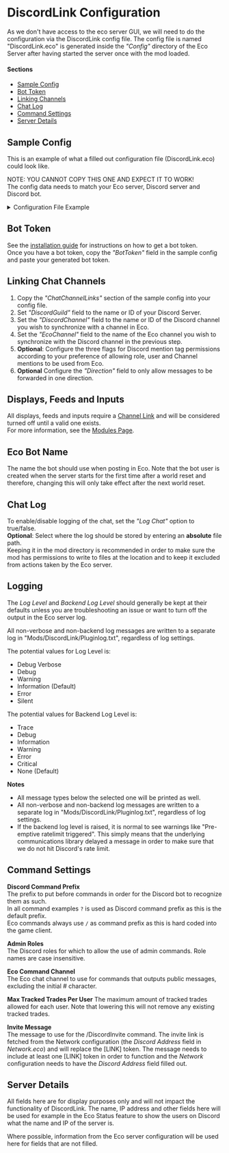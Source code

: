 # DiscordLink Configuration
As we don't have access to the eco server GUI, we will need to do the configuration via the DiscordLink config file.
The config file is named "DiscordLink.eco" is generated inside the _"Config"_ directory of the Eco Server after having started the server once with the mod loaded.

#### Sections
* [Sample Config](#sample-config)
* [Bot Token](#bot-token)
* [Linking Channels](#linking-channels)
* [Chat Log](#chat-log)
* [Command Settings](#command-settings)
* [Server Details](#server-details)

## Sample Config
This is an example of what a filled out configuration file (DiscordLink.eco) could look like.
 
NOTE: YOU CANNOT COPY THIS ONE AND EXPECT IT TO WORK!  
The config data needs to match your Eco server, Discord server and Discord bot.
<details>
  <summary>Configuration File Example</summary>

```
{
  "BotToken": "xxXXxxxXxXXxxxxxxXxxxxXXXXxxx.XxxXxx.xXXXxxxxXXxxxxXxxxXXXXXXXxxxxxxxX",  
  "EcoBotName": "DiscordLink",  
  "DiscordCommandPrefix": "?",  
    "AdminRoles": [  
    "admin",  
    "administrator",  
    "moderator"  
  ],  
  "ServerName": "TheEcoServer",  
  "ServerDescription": "The place to play Eco!",  
  "ServerAddress": "xxx.xxx.xxx.xx",  
  "ServerLogo": "https://github.com/Eco-DiscordLink/EcoDiscordPlugin/blob/develop/images/DiscordLinkLogo_Nameless.png",  
  "ChatChannelLinks": [  
    {  
      "AllowUserMentions": true,  
      "AllowRoleMentions": true,  
      "AllowChannelMentions": true,  
      "Direction": "Duplex",  
      "HereAndEveryoneMentionPermission": "Forbidden",  
      "DiscordGuild": "EcoDiscordServer",  
      "DiscordChannel": "general",  
      "EcoChannel": "General",  
    }  
  ],  
  "TradeChannels": [  
    {  
      "DiscordGuild": "EcoDiscordServer",  
      "DiscordChannel": "trades"  
    }  
  ],  
  "CraftingChannels": [  
    {  
      "DiscordGuild": "EcoDiscordServer",  
      "DiscordChannel": "crafting"  
    }  
  ],  
  "ServerInfoChannels": [
    {
      "UseName": true,
      "UseDescription": false,
      "UseLogo": true,
      "UseConnectionInfo": true,
      "UsePlayerCount": true,
      "UsePlayerList": true,
      "UsePlayerListLoggedInTime": true,
      "UseCurrentTime": true,
      "UseTimeRemaining": true,
      "UseMeteorHasHit": false,
      "UseElectionCount": false,
      "UseElectionList": true,
      "UseLawCount": false,
      "UseLawList": true,
      "DiscordGuild": "EcoWorld",
      "DiscordChannel": "server-status"
    }
  ],
  "WorkPartyChannels": [  
    {  
      "DiscordGuild": "EcoDiscordServer",  
      "DiscordChannel": "work-parties"  
    }  
  ],  
  "PlayerListChannels": [  
    {  
      "UsePlayerCount": true,  
      "DiscordGuild": "EcoDiscordServer",  
      "DiscordChannel": "server-info"  
    }  
  ],  
  "ElectionChannels": [  
    {  
      "DiscordGuild": "EcoDiscordServer",  
      "DiscordChannel": "elections"  
    }  
  ],  
  "CurrencyChannels": [  
    {  
      "UseMintedCurrency": "MintedExists",  
      "UsePersonalCurrency": "NoMintedExists",  
      "MaxMintedCount": 1,  
      "MaxPersonalCount": 3,  
      "MaxTopCurrencyHolderCount": 6,  
      "UseTradeCount": true,  
      "UseBackingInfo": false,  
      "DiscordGuild": "EcoDiscordServer",  
      "DiscordChannel": "currency"  
    }  
  ],  
  "SnippetChannels": [  
    {  
      "DiscordGuild": "EcoDiscordServer",  
      "DiscordChannel": "snippets"  
    }  
  ],  
  "DiscordCommandChannels": [
    {
      "DiscordGuild": "",
      "DiscordChannel": ""
    }
  ],
  "MaxTrackedTradesPerUser": 5,
  "LogLevel": "Information",  
  "BackendLogLevel": "Error",  
  "LogChat": false,  
  "ChatlogPath": "E:\\EcoServer\\Configs\\Mods\\DiscordLink\\Chatlog.txt",  
  "EcoCommandChannel": "General",  
  "InviteMessage": "Join us on Discord!\n[LINK]"  
}  
```  

</details>

## Bot Token
See the [installation guide](Installation.md) for instructions on how to get a bot token.  
Once you have a bot token, copy the _"BotToken"_ field in the sample config and paste your generated bot token.

## Linking Chat Channels
1. Copy the _"ChatChannelLinks"_ section of the sample config into your config file.
2. Set _"DiscordGuild"_ field to the name or ID of your Discord Server.
3. Set the _"DiscordChannel"_ field to the name or ID of the Discord channel you wish to synchronize with a channel in Eco.
4. Set the _"EcoChannel"_ field to the name of the Eco channel you wish to synchronize with the Discord channel in the previous step.
5. **Optional**: Configure the three flags for Discord mention tag permissions according to your preference of allowing role, user and Channel mentions to be used from Eco.
5. **Optional** Configure the _"Direction"_ field to only allow messages to be forwarded in one direction.

## Displays, Feeds and Inputs
All displays, feeds and inputs require a [Channel Link](#linking-channels) and will be considered turned off until a valid one exists.  
For more information, see the [Modules Page](Modules.md).

## Eco Bot Name
The name the bot should use when posting in Eco.
Note that the bot user is created when the server starts for the first time after a world reset and therefore, changing this will only take effect after the next world reset.

## Chat Log
To enable/disable logging of the chat, set the _"Log Chat"_ option to true/false.  
**Optional**: Select where the log should be stored by entering an **absolute** file path.  
Keeping it in the mod directory is recommended in order to make sure the mod has permissions to write to files at the location and to keep it excluded from actions taken by the Eco server.

## Logging
The _Log Level_ and _Backend Log Level_ should generally be kept at their defaults unless you are troubleshooting an issue or want to turn off the output in the Eco server log.

All non-verbose and non-backend log messages are written to a separate log in "Mods/DiscordLink/Pluginlog.txt", regardless of log settings.

The potential values for Log Level is:
* Debug Verbose
* Debug
* Warning
* Information (Default)
* Error
* Silent

The potential values for Backend Log Level is:
* Trace
* Debug
* Information
* Warning
* Error
* Critical
* None (Default)

**Notes**
* All message types below the selected one will be printed as well.
* All non-verbose and non-backend log messages are written to a separate log in "Mods/DiscordLink/Pluginlog.txt", regardless of log settings.
* If the backend log level is raised, it is normal to see warnings like "Pre-emptive ratelimit triggered". This simply means that the underlying communications library delayed a message in order to make sure that we do not hit Discord's rate limit.

## Command Settings
**Discord Command Prefix**  
The prefix to put before commands in order for the Discord bot to recognize them as such.  
In all command examples `?` is used as Discord command prefix as this is the default prefix.  
Eco commands always use `/` as command prefix as this is hard coded into the game client.

**Admin Roles**  
The Discord roles for which to allow the use of admin commands. Role names are case insensitive.

**Eco Command Channel**  
The Eco chat channel to use for commands that outputs public messages, excluding the initial # character.

**Max Tracked Trades Per User**
The maximum amount of tracked trades allowed for each user.
Note that lowering this will not remove any existing tracked trades.

**Invite Message**  
The message to use for the /DiscordInvite command. The invite link is fetched from the Network configuration (the _Discord Address_ field in _Network.eco_) and will replace the [LINK] token. The message needs to include at least one [LINK] token in order to function and the _Network_ configuration needs to have the _Discord Address_ field filled out.

## Server Details
All fields here are for display purposes only and will not impact the functionality of DiscordLink.
The name, IP address and other fields here will be used for example in the Eco Status feature to show the users on Discord what the name and IP of the server is.

Where possible, information from the Eco server configuration will be used here for fields that are not filled.
